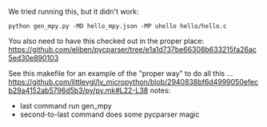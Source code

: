We tried running this, but it didn't work:

```
python gen_mpy.py -MD hello_mpy.json -MP uhello hello/hello.c
```

You also need to have this checked out in the proper place: https://github.com/eliben/pycparser/tree/e1a1d737be66308b633215fa26ac5ed30e890103

See this makefile for an example of the "proper way" to do all this ... https://github.com/littlevgl/lv_micropython/blob/2940838bf6d4999050efecb29a4152ab5796d5b3/py/py.mk#L22-L38
notes:
- last command run gen_mpy
- second-to-last command does some pycparser magic
